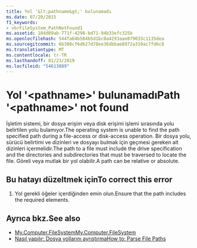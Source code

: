 ```yaml
---
title: Yol '&lt;pathname&gt;' bulunamadı
ms.date: 07/20/2015
f1_keywords:
- vbrFileSystem_PathNotFound1
ms.assetid: 184d09ab-771f-4298-bd71-94b33efc325b
ms.openlocfilehash: 544fa64b584b5d1bc0a4293aae879033c1135dea
ms.sourcegitcommit: 6b308cf6d627d78ee36dbbae8972a310ac7fd6c8
ms.translationtype: MT
ms.contentlocale: tr-TR
ms.lasthandoff: 01/23/2019
ms.locfileid: "54613889"
---
```

# <a name="path-ltpathnamegt-not-found"></a><span data-ttu-id="ba3e3-102">Yol '&lt;pathname&gt;' bulunamadı</span><span class="sxs-lookup"><span data-stu-id="ba3e3-102">Path '&lt;pathname&gt;' not found</span></span>
<span data-ttu-id="ba3e3-103">İşletim sistemi, bir dosya erişim veya disk erişimi işlemi sırasında yolu belirtilen yolu bulamıyor.</span><span class="sxs-lookup"><span data-stu-id="ba3e3-103">The operating system is unable to find the path specified path during a file-access or disk-access operation.</span></span> <span data-ttu-id="ba3e3-104">Bir dosya yolu, sürücü belirtimi ve dizinleri ve dosyayı bulmak için geçmesi gereken alt dizinleri içermelidir.</span><span class="sxs-lookup"><span data-stu-id="ba3e3-104">The path to a file must include the drive specification and the directories and subdirectories that must be traversed to locate the file.</span></span> <span data-ttu-id="ba3e3-105">Göreli veya mutlak bir yol olabilir.</span><span class="sxs-lookup"><span data-stu-id="ba3e3-105">A path can be relative or absolute.</span></span>  
  
## <a name="to-correct-this-error"></a><span data-ttu-id="ba3e3-106">Bu hatayı düzeltmek için</span><span class="sxs-lookup"><span data-stu-id="ba3e3-106">To correct this error</span></span>  
  
1.  <span data-ttu-id="ba3e3-107">Yol gerekli öğeler içerdiğinden emin olun.</span><span class="sxs-lookup"><span data-stu-id="ba3e3-107">Ensure that the path includes the required elements.</span></span>  
  
## <a name="see-also"></a><span data-ttu-id="ba3e3-108">Ayrıca bkz.</span><span class="sxs-lookup"><span data-stu-id="ba3e3-108">See also</span></span>
- [<span data-ttu-id="ba3e3-109">My.Computer.FileSystem</span><span class="sxs-lookup"><span data-stu-id="ba3e3-109">My.Computer.FileSystem</span></span>](xref:Microsoft.VisualBasic.FileIO.FileSystem)
- [<span data-ttu-id="ba3e3-110">Nasıl yapılır: Dosya yollarını ayrıştırma</span><span class="sxs-lookup"><span data-stu-id="ba3e3-110">How to: Parse File Paths</span></span>](../../visual-basic/developing-apps/programming/drives-directories-files/how-to-parse-file-paths.md)
